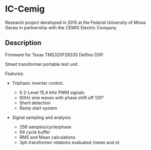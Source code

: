 # IC-Cemig

Research project developed in 2015 at the Federal University of Minas Gerais in partnership with the CEMIG Electric Company.

## Description
Firmware for Texas TMS320F28335 Delfino DSP.

Street transformer portable test unit.

Features:
- Triphasic inverter control.
  * 6 2-Level 15,4 kHz PWM signals 
  * 60Hz sine waves with phase shift off 120°
  * Short detection
  * Ramp start system
  
- Signal sampling and analysis:
  * 256 samples/cycle/phase
  * 64 cycle buffer
  * RMS and Mean calculations
  * 3ph transformer relations evaluated (mean and σ)
